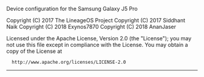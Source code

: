 Device configuration for the Samsung Galaxy J5 Pro

Copyright (C) 2017 The LineageOS Project
Copyright (C) 2017 Siddhant Naik
Copyright (C) 2018 Exynos7870
Copyright (C) 2018 AnanJaser

 Licensed under the Apache License, Version 2.0 (the "License");
 you may not use this file except in compliance with the License.
 You may obtain a copy of the License at

      http://www.apache.org/licenses/LICENSE-2.0

------------------------------------------------------------------
